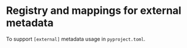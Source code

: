 # Registry and mappings for external metadata

To support `[external]` metadata usage in `pyproject.toml`.
